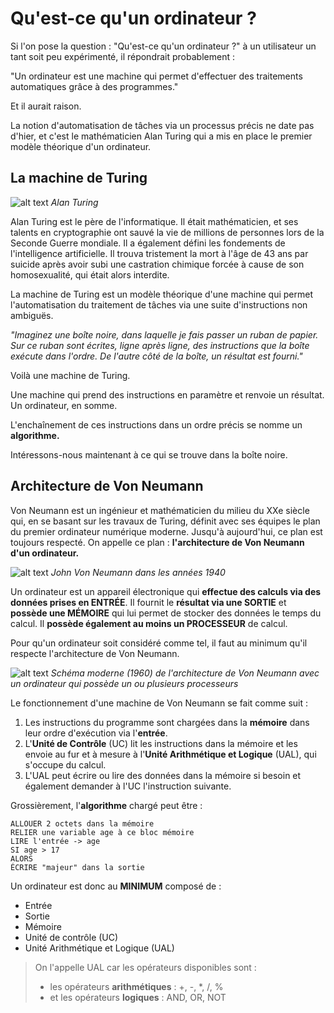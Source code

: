 
# Qu'est-ce qu'un ordinateur ?

Si l'on pose la question : "Qu'est-ce qu'un ordinateur ?" à un utilisateur un tant soit peu expérimenté, il répondrait probablement :

"Un ordinateur est une machine qui permet d'effectuer des traitements automatiques grâce à des programmes."

Et il aurait raison.

La notion d'automatisation de tâches via un processus précis ne date pas d'hier, et c'est le mathématicien Alan Turing qui a mis en place le premier modèle théorique d'un ordinateur.

## La machine de Turing
![alt text](images/image-6.png)
*Alan Turing*

Alan Turing est le père de l'informatique. Il était mathématicien, et ses talents en cryptographie ont sauvé la vie de millions de personnes lors de la Seconde Guerre mondiale. Il a également défini les fondements de l'intelligence artificielle. Il trouva tristement la mort à l'âge de 43 ans par suicide après avoir subi une castration chimique forcée à cause de son homosexualité, qui était alors interdite.

La machine de Turing est un modèle théorique d'une machine qui permet l'automatisation du traitement de tâches via une suite d'instructions non ambiguës.

*"Imaginez une boîte noire, dans laquelle je fais passer un ruban de papier. Sur ce ruban sont écrites, ligne après ligne, des instructions que la boîte exécute dans l'ordre. De l'autre côté de la boîte, un résultat est fourni."*

Voilà une machine de Turing.

Une machine qui prend des instructions en paramètre et renvoie un résultat. Un ordinateur, en somme.

L'enchaînement de ces instructions dans un ordre précis se nomme un **algorithme.**

Intéressons-nous maintenant à ce qui se trouve dans la boîte noire.

## Architecture de Von Neumann

Von Neumann est un ingénieur et mathématicien du milieu du XXe siècle qui, en se basant sur les travaux de Turing, définit avec ses équipes le plan du premier ordinateur numérique moderne.
Jusqu'à aujourd'hui, ce plan est toujours respecté. On appelle ce plan : **l'architecture de Von Neumann d'un ordinateur.**

![alt text](images/image-5.png)
*John Von Neumann dans les années 1940*

Un ordinateur est un appareil électronique qui **effectue des calculs via des données prises en ENTRÉE**. Il fournit le **résultat via une SORTIE** et **possède une MÉMOIRE** qui lui permet de stocker des données le temps du calcul. Il **possède également au moins un PROCESSEUR** de calcul.

Pour qu'un ordinateur soit considéré comme tel, il faut au minimum qu'il respecte l'architecture de Von Neumann.

![alt text](images/image.png)
*Schéma moderne (1960) de l'architecture de Von Neumann avec un ordinateur qui possède un ou plusieurs processeurs*

Le fonctionnement d'une machine de Von Neumann se fait comme suit :
1. Les instructions du programme sont chargées dans la **mémoire** dans leur ordre d'exécution via l'**entrée**.
2. L'**Unité de Contrôle** (UC) lit les instructions dans la mémoire et les envoie au fur et à mesure à l'**Unité Arithmétique et Logique** (UAL), qui s'occupe du calcul.
3. L'UAL peut écrire ou lire des données dans la mémoire si besoin et également demander à l'UC l'instruction suivante.

Grossièrement, l'**algorithme** chargé peut être :
```
ALLOUER 2 octets dans la mémoire
RELIER une variable age à ce bloc mémoire
LIRE l'entrée -> age
SI age > 17
ALORS
ÉCRIRE "majeur" dans la sortie
```

Un ordinateur est donc au **MINIMUM** composé de :
- Entrée
- Sortie
- Mémoire
- Unité de contrôle (UC)
- Unité Arithmétique et Logique (UAL)

> On l'appelle UAL car les opérateurs disponibles sont :
> - les opérateurs **arithmétiques** : +, -, *, /, %
> - et les opérateurs **logiques** : AND, OR, NOT


